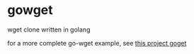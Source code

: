 # gowget
wget clone written in golang

for a more complete go-wget example, see [this project goget](https://github.com/coderhaoxin/goget)
